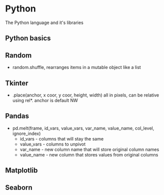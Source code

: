 # Python
 The Python language and it's libraries
 
## Python basics


## Random
 - random.shuffle, rearranges items in a mutable object like a list

## Tkinter
 - .place(anchor, x coor, y coor, height, width) all in pixels, can be relative using rel*. anchor is default NW

## Pandas
 - pd.melt(frame, id_vars, value_vars, var_name, value_name, col_level, ignore_index) 
   - id_vars - columns that will stay the same
   - value_vars - columns to unpivot
   - var_name - new column name that will store original column names
   - value_name - new column that stores values from original columns
  

## Matplotlib


## Seaborn